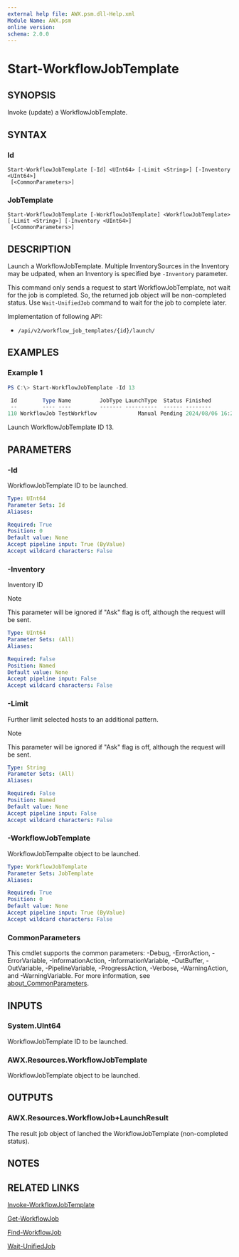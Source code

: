 ```yaml
---
external help file: AWX.psm.dll-Help.xml
Module Name: AWX.psm
online version:
schema: 2.0.0
---
```


# Start-WorkflowJobTemplate

## SYNOPSIS
Invoke (update) a WorkflowJobTemplate.

## SYNTAX

### Id
```
Start-WorkflowJobTemplate [-Id] <UInt64> [-Limit <String>] [-Inventory <UInt64>]
 [<CommonParameters>]
```

### JobTemplate
```
Start-WorkflowJobTemplate [-WorkflowJobTemplate] <WorkflowJobTemplate> [-Limit <String>] [-Inventory <UInt64>]
 [<CommonParameters>]
```

## DESCRIPTION
Launch a WorkflowJobTemplate.
Multiple InventorySources in the Inventory may be udpated, when an Inventory is specified bye `-Inventory` parameter.

This command only sends a request to start WorkflowJobTemplate, not wait for the job is completed.
So, the returned job object will be non-completed status.
Use `Wait-UnifiedJob` command to wait for the job to complete later.

Implementation of following API:  
- `/api/v2/workflow_job_templates/{id}/launch/`

## EXAMPLES

### Example 1
```powershell
PS C:\> Start-WorkflowJobTemplate -Id 13

 Id        Type Name         JobType LaunchType  Status Finished            Elapsed LaunchedBy     Template         Note
 --        ---- ----         ------- ----------  ------ --------            ------- ----------     --------         ----
110 WorkflowJob TestWorkflow             Manual Pending 2024/08/06 16:21:10   4.202 [user][1]admin [13]TestWorkflow {[Labels, test], [Inventory, [2]], [Limit, ], [Branch, ]…}
```

Launch WorkflowJobTemplate ID 13.

## PARAMETERS

### -Id
WorkflowJobTemplate ID to be launched.

```yaml
Type: UInt64
Parameter Sets: Id
Aliases:

Required: True
Position: 0
Default value: None
Accept pipeline input: True (ByValue)
Accept wildcard characters: False
```

### -Inventory
Inventory ID

> [!NOTE]  
> This parameter will be ignored if "Ask" flag is off, although the request will be sent.

```yaml
Type: UInt64
Parameter Sets: (All)
Aliases:

Required: False
Position: Named
Default value: None
Accept pipeline input: False
Accept wildcard characters: False
```

### -Limit
Further limit selected hosts to an additional pattern.

> [!NOTE]  
> This parameter will be ignored if "Ask" flag is off, although the request will be sent.

```yaml
Type: String
Parameter Sets: (All)
Aliases:

Required: False
Position: Named
Default value: None
Accept pipeline input: False
Accept wildcard characters: False
```

### -WorkflowJobTemplate
WorkflowJobTempalte object to be launched.

```yaml
Type: WorkflowJobTemplate
Parameter Sets: JobTemplate
Aliases:

Required: True
Position: 0
Default value: None
Accept pipeline input: True (ByValue)
Accept wildcard characters: False
```

### CommonParameters
This cmdlet supports the common parameters: -Debug, -ErrorAction, -ErrorVariable, -InformationAction, -InformationVariable, -OutBuffer, -OutVariable, -PipelineVariable, -ProgressAction, -Verbose, -WarningAction, and -WarningVariable. For more information, see [about_CommonParameters](http://go.microsoft.com/fwlink/?LinkID=113216).

## INPUTS

### System.UInt64
WorkflowJobTemplate ID to be launched.

### AWX.Resources.WorkflowJobTemplate
WorkflowJobTemplate object to be launched.

## OUTPUTS

### AWX.Resources.WorkflowJob+LaunchResult
The result job object of lanched the WorkflowJobTemplate (non-completed status).

## NOTES

## RELATED LINKS

[Invoke-WorkflowJobTemplate](Invoke-WorkflowJobTemplate.md)

[Get-WorkflowJob](Get-WorkflowJob.md)

[Find-WorkflowJob](Find-WorkflowJob.md)

[Wait-UnifiedJob](Wait-UnifiedJob.md)
